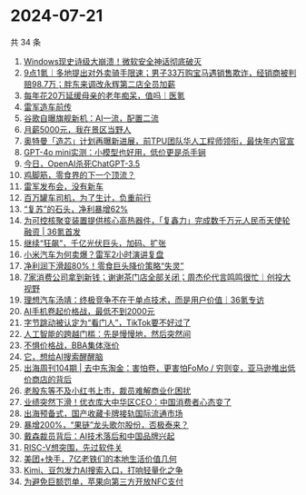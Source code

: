 # 2024-07-21

共 34 条

<!-- BEGIN 36KR -->
<!-- 最后更新时间 2024-07-21 03:01:19 +0800 -->
1. [Windows现史诗级大崩溃！微软安全神话彻底破灭](https://36kr.com/p/2869311241116548)
1. [9点1氪｜多地提出对外卖骑手限速；男子33万购宝马遇销售欺诈，经销商被判赔98.7万；胖东来调改永辉第二店全员加薪](https://36kr.com/p/2869914710741380)
1. [每年花20万延缓母亲的老年痴呆，值吗｜医氪](https://36kr.com/p/2868696812261505)
1. [雷军造车前传](https://36kr.com/p/2870177668731266)
1. [谷歌自曝旗舰新机：AI一流，配置二流](https://36kr.com/p/2869196606314883)
1. [月薪5000元，我在景区当野人](https://36kr.com/p/2869930424013186)
1. [奥特曼「造芯」计划再曝新进展，前TPU团队华人工程师领衔，最快年内官宣](https://36kr.com/p/2870377405518212)
1. [GPT-4o mini实测：小模型也好用，低价更是杀手锏](https://36kr.com/p/2869172823431554)
1. [今日，OpenAI杀死ChatGPT-3.5](https://36kr.com/p/2869348728115586)
1. [鸡脚筋，零食界的下一个顶流？](https://36kr.com/p/2870315467545473)
1. [雷军发布会，没有新车](https://36kr.com/p/2869350924505473)
1. [百万罐车司机，为了生计，负重前行](https://36kr.com/p/2869186512310408)
1. [“复苏”的石头，净利暴增62%](https://36kr.com/p/2867157687753600)
1. [为可控核聚变装置提供核心高热器件，「复鑫力」完成数千万元人民币天使轮融资 | 36氪首发](https://36kr.com/p/2869923443036292)
1. [继续“狂飙”，千亿光伏巨头，加码、扩张](https://36kr.com/p/2862823702157698)
1. [小米汽车为何卖爆？雷军2小时演讲复盘](https://36kr.com/p/2870173586018688)
1. [净利润下滑超80%！零食巨头降价策略“失灵”](https://36kr.com/p/2867125850708361)
1. [7家消费公司拿到新钱；谢谢茶门店全部关闭；周杰伦代言鸣鸣很忙｜创投大视野](https://36kr.com/p/2870045306343811)
1. [理想汽车汤靖：终极竞争不在于单点技术，而是用户价值｜36氪专访](https://36kr.com/p/2853217098992261)
1. [AI手机卷起价格战，最低不到2000元](https://36kr.com/p/2870080281940098)
1. [字节跳动被认定为“看门人”，TikTok要不好过了](https://36kr.com/p/2869342423240838)
1. [人工智能的跨越门槛：先是慢慢地，然后突然间](https://36kr.com/p/2862835301157508)
1. [不惧价格战，BBA集体涨价](https://36kr.com/p/2869126831083648)
1. [它，想给AI搜索醒醒脑](https://36kr.com/p/2870161506652544)
1. [出海周刊104期 | 去中东淘金：害怕卷，更害怕FoMo / 穷则变，亚马逊推出低价商店的背后](https://36kr.com/p/2869951521149060)
1. [老股东等不及小红书上市，裁员难解商业化困扰](https://36kr.com/p/2869217199757699)
1. [业绩突然下滑！优衣库大中华区CEO：中国消费者心态变了](https://36kr.com/p/2869878868840577)
1. [出海预备式，国产收藏卡牌接轨国际流通市场](https://36kr.com/p/2867566531809664)
1. [暴增200%，“果链”龙头歌尔股份，否极泰来？](https://36kr.com/p/2864287196683140)
1. [戴森裁员背后：AI技术落后和中国品牌兴起](https://36kr.com/p/2869890908131456)
1. [RISC-V想突围，先过软件关](https://36kr.com/p/2869126895948160)
1. [美团+快手，7亿老铁们的本地生活价值几何](https://36kr.com/p/2869348688007300)
1. [Kimi、豆包发力AI搜索入口，打响轻量化之争](https://36kr.com/p/2869354656911489)
1. [为避免巨额罚单，苹果向第三方开放NFC支付](https://36kr.com/p/2869341140685191)
<!-- END 36KR -->